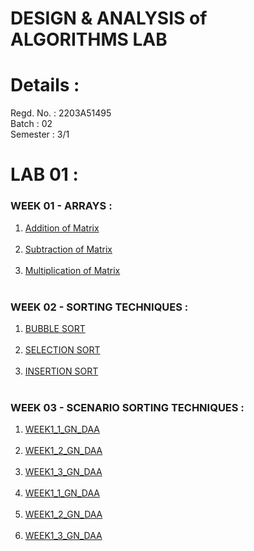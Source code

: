 # DESIGN & ANALYSIS of ALGORITHMS LAB
# Details : 
Regd. No. : 2203A51495 <br>
Batch : 02 <br>
Semester : 3/1 <br>
# LAB 01 :
### WEEK 01 - ARRAYS : <br>
1. [Addition of Matrix ](https://colab.research.google.com/drive/1Esxs8ZVU4F9yLtul6MU_8Xg1NJtGJ6Cf#scrollTo=SZxARovxbO69) <br> <br>
2. [Subtraction of Matrix ](https://colab.research.google.com/drive/1HypzCw2nPcbCoT06no3XkTv5JAzrMCzP#scrollTo=h5RZqXEoJa9g) <br> <br>
3. [Multiplication of Matrix](https://colab.research.google.com/drive/1wV_xu2sLsfurodANtMFMgfqmqEbGbged#scrollTo=s1wxb_hCOAL5) <br> <br>

### WEEK 02 - SORTING TECHNIQUES : <br>
1. [BUBBLE SORT ]() <br> <br>
2. [SELECTION SORT ]() <br> <br>
3. [INSERTION SORT]() <br> <br>

### WEEK 03 - SCENARIO SORTING TECHNIQUES : <br>
1. [WEEK1_1_GN_DAA]() <br> <br>
2. [WEEK1_2_GN_DAA]() <br> <br>
3. [WEEK1_3_GN_DAA]() <br> <br>
4. [WEEK1_1_GN_DAA]() <br> <br>
5. [WEEK1_2_GN_DAA]() <br> <br>
6. [WEEK1_3_GN_DAA]() <br> <br>
